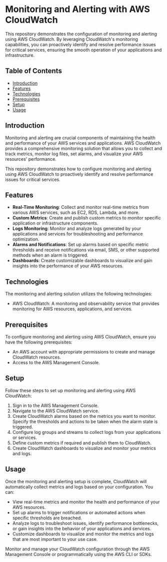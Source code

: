 # Monitoring and Alerting with AWS CloudWatch

This repository demonstrates the configuration of monitoring and alerting using AWS CloudWatch. By leveraging CloudWatch's monitoring capabilities, you can proactively identify and resolve performance issues for critical services, ensuring the smooth operation of your applications and infrastructure.

## Table of Contents
- [Introduction](#introduction)
- [Features](#features)
- [Technologies](#technologies)
- [Prerequisites](#prerequisites)
- [Setup](#setup)
- [Usage](#usage)

## Introduction

Monitoring and alerting are crucial components of maintaining the health and performance of your AWS services and applications. AWS CloudWatch provides a comprehensive monitoring solution that allows you to collect and track metrics, monitor log files, set alarms, and visualize your AWS resources' performance.

This repository demonstrates how to configure monitoring and alerting using AWS CloudWatch to proactively identify and resolve performance issues for critical services.

## Features

- **Real-Time Monitoring**: Collect and monitor real-time metrics from various AWS services, such as EC2, RDS, Lambda, and more.
- **Custom Metrics**: Create and publish custom metrics to monitor specific application or infrastructure components.
- **Logs Monitoring**: Monitor and analyze logs generated by your applications and services for troubleshooting and performance optimization.
- **Alarms and Notifications**: Set up alarms based on specific metric thresholds and receive notifications via email, SMS, or other supported methods when an alarm is triggered.
- **Dashboards**: Create customizable dashboards to visualize and gain insights into the performance of your AWS resources.

## Technologies

The monitoring and alerting solution utilizes the following technologies:

- AWS CloudWatch: A monitoring and observability service that provides monitoring for AWS resources, applications, and services.

## Prerequisites

To configure monitoring and alerting using AWS CloudWatch, ensure you have the following prerequisites:

- An AWS account with appropriate permissions to create and manage CloudWatch resources.
- Access to the AWS Management Console.

## Setup

Follow these steps to set up monitoring and alerting using AWS CloudWatch:

1. Sign in to the AWS Management Console.
2. Navigate to the AWS CloudWatch service.
3. Create CloudWatch alarms based on the metrics you want to monitor. Specify the thresholds and actions to be taken when the alarm state is triggered.
4. Configure log groups and streams to collect logs from your applications or services.
5. Define custom metrics if required and publish them to CloudWatch.
6. Create CloudWatch dashboards to visualize and monitor your metrics and logs.

## Usage

Once the monitoring and alerting setup is complete, CloudWatch will automatically collect metrics and logs based on your configuration. You can:

- View real-time metrics and monitor the health and performance of your AWS resources.
- Set up alarms to trigger notifications or automated actions when specific thresholds are breached.
- Analyze logs to troubleshoot issues, identify performance bottlenecks, or gain insights into the behavior of your applications and services.
- Customize dashboards to visualize and monitor the metrics and logs that are most important to your use case.

Monitor and manage your CloudWatch configuration through the AWS Management Console or programmatically using the AWS CLI or SDKs.
